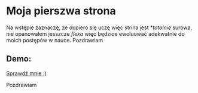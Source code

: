 # Moja pierszwa strona

Na wstępie zaznaczę, że dopiero się uczę więc strina jest **totalnie* surowa, nie opanowałem jesszcze *flexa* więc będzioe ewoluować adekwatnie do moich postępów w nauce.
Pozdrawiam

## Demo:

[Sprawdź mnie :)](https://janmaszkiewicz.github.io/homepage/)

Pozdrawiam
